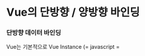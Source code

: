# Vue의 단방향 / 양방향 바인딩

### 단방향 데이터 바인딩

Vue는 기본적으로 Vue Instance (= javascript = <script>) >> DOM (= html = <template>) 으로 향하는 단방향 바인딩이다. 
따라서 `<template>`, `<script>`, `<style>` 형태를 가지는 Vue 싱글 파일 컴포넌트에서 `<script>`의 데이터가 변경되면 `<template>`에 바인딩된 데이터가 같이 변경된다.
단방향 바인딩되어 있기 때문에 반대로 `<template>`에서 데이터가 변경되더라도 `<script>`의 데이터는 변경되지 않는다. 데이터 변경을 위해서는 `<script>`를 통해야만 한다.


```vue
<template>
  <div>
    <button @click="hello">hello</button>
    <button @click="bye">bye</button>
    <div>{{ text }}</div>
  </div>
</template>

<script>
export default {
  data: {
    text: 'hello',
  },
  methods: {
    // bye 버튼 클릭하면 text bye로 변경
    bye() {
      this.text = 'bye';
    },
    // hello 버튼 클릭하면 text hello로 변경
    hello() {
      this.text = 'hello';
    }
  }
}
</script>

<style>

</style>
```

위의 예제의 경우 <template>(뷰)에서 click이 일어나면 method를 통해서 <script>의 data가 변경되고, 단방향으로 데이터 바인딩된 `<div>{{ text }}</div>` 부분이 갱신되게 된다.

- v-bind

```html
<v-flex 
xs12 sm6 
v-for="(content, cardIdx) in contents" 
v-bind:key="content.idx" 
>
    <v-layout wrap>
        <v-flex 
        xs12 
        v-show="content.media"
        >
            
            <Card 
            v-bind:cardIdx="cardIdx"
            />

        </v-flex>
    </v-layout>
</v-flex>
```

기존 html 태그의 속성에 `<Card v-bind:cardIdx="cardIdx"/>`와 같이 `v-bind`혹은 `:`로 해당 속성의 값을 <script>의 data, computed, methods 등과 단방향으로 바인딩 가능하다.
html 태그에서 `v-`로 시작하는 태그 속성도 기본적으로 단방향 바인딩 된다.  

- 컴포넌트 간의 단방향 데이터 바인딩 (props)

Vue는 컴포넌트간의 상위, 하위 속성 사이에서도 단방향 바인딩을 형성한다. 모든 props는 상위 속성이 업데이트되면 하위로 흐르지만 그 반대는 안된다. 
이로써 데이터 흐름을 예측 가능하도록 만들 수 있다. 하위에서 상위로 데이터를 보내기 위해 emit과 같은 eventUp이나 이벤트 버스를 사용하는 방법이 있지만, 
재사용이 많아지는 복잡한 컴포넌트 구조에서는 수정과 확장, 유지보수 모두 어렵게 된다. 
따라서 [Flux 패턴](https://github.com/iiaii/memo/blob/master/patterns/flux.md)과 유사한 구조의 Vuex를 사용해 컴포넌트간 통신을 단방향 흐름으로 제어하도록 만들어야 한다.




### 양방향 데이터 바인딩

- v-model

```html
<v-text-field 
class="questrial" 
height="45px" 
append-icon="fas fa-sign-in-alt"
@click:append="addCommentClicked"
@keyup.enter="addCommentClicked"
v-model="newComment"
background-color="grey lighten-2" 
:placeholder="isUserLoggedIn ? '댓글을 입력하세요...' : '로그인이 필요합니다'" 
rounded
:label="textInputMetaLabel"
>
</v-text-field>
```

v-model은 v-bind와 v-on의 조합으로 양방향 데이터 바인딩을 가능하게 한다. 
예제 코드와 같이 입력창, Radio 버튼, Check box 등에 주로 사용되며 `<script>`에서 변경하더라도 데이터가 변경되고 `<template>`에서 변경하더라도 데이터가 변경된다.



---
- [컴포넌트 단방향 데이터 흐름](https://kr.vuejs.org/v2/guide/components.html#%EB%8B%A8%EB%B0%A9%ED%96%A5-%EB%8D%B0%EC%9D%B4%ED%84%B0-%ED%9D%90%EB%A6%84)
- [Vue data-binding](https://adrian0220.tistory.com/176)
- [Vue Two-way-binding](https://medium.com/@hozacho/%EC%96%91%EB%B0%A9%ED%96%A5-%EB%8D%B0%EC%9D%B4%ED%84%B0-%EB%B0%94%EC%9D%B8%EB%94%A9-v-model-two-way-binding-vuejs-directive-%EB%A7%A8%EB%95%85%EC%97%90-vuejs-43b37de2633f)
